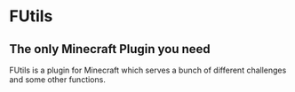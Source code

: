 # FUtils
## The only Minecraft Plugin you need

FUtils is a plugin for Minecraft which serves a bunch of different challenges and some other functions.
